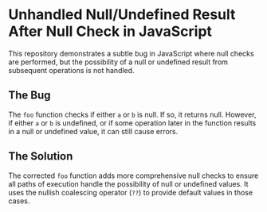 # Unhandled Null/Undefined Result After Null Check in JavaScript

This repository demonstrates a subtle bug in JavaScript where null checks are performed, but the possibility of a null or undefined result from subsequent operations is not handled.

## The Bug
The `foo` function checks if either `a` or `b` is null. If so, it returns null. However, if either `a` or `b` is undefined, or if some operation later in the function results in a null or undefined value, it can still cause errors. 

## The Solution
The corrected `foo` function adds more comprehensive null checks to ensure all paths of execution handle the possibility of null or undefined values. It uses the nullish coalescing operator (`??`) to provide default values in those cases. 